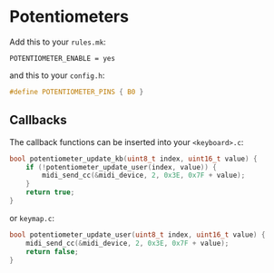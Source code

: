 # Potentiometers

Add this to your `rules.mk`:

```make
POTENTIOMETER_ENABLE = yes
```

and this to your `config.h`:

```c
#define POTENTIOMETER_PINS { B0 }
```

## Callbacks

The callback functions can be inserted into your `<keyboard>.c`:

```c
bool potentiometer_update_kb(uint8_t index, uint16_t value) {
    if (!potentiometer_update_user(index, value)) {
        midi_send_cc(&midi_device, 2, 0x3E, 0x7F + value);
    }
    return true;
}
```

or `keymap.c`:

```c
bool potentiometer_update_user(uint8_t index, uint16_t value) {
    midi_send_cc(&midi_device, 2, 0x3E, 0x7F + value);
    return false;
}
```
